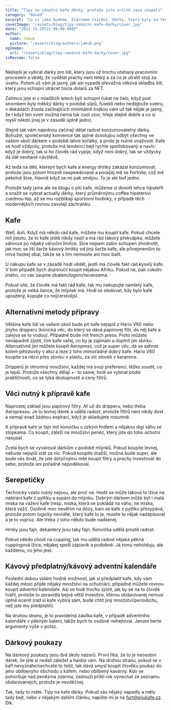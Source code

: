 ```yaml
---
title: "Tipy na vánoční kafe dárky, protože jste určitě zase zaspali"
category: "Návod"
excerpt: "Co si jako budeme. Stárneme všichni. Dárky, který byly za teenagerskejch a early-twenties let naprosto nemyslitelný, jsou teď najednou naprosto cool a hoděj se. Mám na mysli slipy, fusekle a dárky určený ke konzumaci. Kafe je na tom ale trochu líp, protože i když to je konzumovatlenej dárek, tak má pořád nádech hipsterizmu, takže na svoje early-twenties zásady můžete rezignovat jenom tak napůl. No a to je přece skvělé!"
coverImage: "/assets/blog/tipy-vanocni-kafe-darky/cover.jpg"
date: "2022-11-29T21:00:00.000Z"
author:
  name: Jakub
  picture: "/assets/blog/authors/jakub.png"
ogImage:
  url: "/assets/blog/tipy-vanocni-kafe-darky/cover.jpg"
isReview: false
---
```


Nejlepší je vybírat dárky pro lidi, který jsou už trochu utahaný pracovním procesem a věděj, že vydělat prachy neni lehký a za co je utratit stojí za úvahu. Potom už vám je jasný, jak asi vypadá převážná věková skladba lidí, který jsou schopni utrácet tisíce dolarů za NFT.

Zatimco jste si v mladších letech byli schopni ťukat na čelo, když pod stromkem byly měkký dárky v podobě slipů, fuseklí nebo nedejbože svetru, v dekádách života začínajících minimálně trojkou vám už tak nějak je jasný, že i když ten svetr možná nemá tak cool vzor, hřeje stejně dobře a co si myslí někdo jinej je v zásadě úplně jedno.

Stejně tak vám najednou začínají dělat radost konzumovatelný dárky. Bohužel, společenský konvence tak úplně dovolujou odbýt všechny ve vašem okolí dárkem v podobě lahve kořalky, a proto je nutné uvažovat. Kafe se hodí vždycky, protože má tendenci bejt rychle spotřebovaný a navíc: když je dobrý, tak si ho člověk rád vypije, když neni dobrý, tak se vždycky dá dát nevítané návštěvě.

Až teda na děti, kterejm bych kafe a energy drinky zakázal konzumovat, protože jsou potom hrozně naspeedované a porážej mě ve Fortnite, což mě pekelně štve, hlavně když se mi pak smějou. To je ale teď jedno.

Protože tady jsme ale na blogu o pití kafe, můžeme si dovolit lehce hipsteřit a snažit se vybrat actually dárky, který průměrnýmu coffee hipsterovi zvednou tep, až se mu rozblikají sportovní hodinky, v případě těch modernějších rovnou zavolají záchranku.

## Kafe

Well, duh. Když má někdo rád kafe, můžete mu koupit kafe. Pokud chcete mít jistotu, že to kafe ještě nikdy nepil a má rád takový překvápka, můžete sáhnout po nějaký vánoční limitce. Sice nejsem zatím schopen zhodnotit, jak moc se liší šarže kávový limitky od jiný šarže kafe, ale přinejmenším to mívá hezkej obal, takže se s tím nemusíte ani moc balit.

U nákupu kafe se v zásadě hodí vědět, jestli má člověk fakt rád kyselý kafe. V tom případě bych doporučil koupit nějakou Afriku. Pokud ne, pak cokoliv jiného, co vás zaujme obalem/logem/recenzema.

Pokud víte, že člověk má fakt rád kafe, tak mu nekupujte namletý kafe, protože je velká šance, že mlýnek má. Hodí se sledovat, kdy bylo kafe upražený, kupujte co nejčerstvější.

## Alternativní metody přípravy

Většina kafe lidí ve vašem okolí bude pít kafe nejspíš z Hario V60 nebo jinýho dripperu (kónická věc, do který se dává papírovej filtr, do něj kafe a zalejvá se to vodou). Případně bude mít french press. Proto můžete nenápadně zjistit, čim kafe vařej, co by je zajímalo a doplnit jim sbírku. Alternativně jim můžete koupit Aeropress, což je super věc, dá se sehnat kolem pětistovky v akci a leze z toho mimořádně dobrý kafe. Hario V60 koupíte za něco přes stovku v plastu, za víc stovek v keramice.

Dripperů je ohromný množství, každej má svoji preferenci, těžko soudit, co je lepší. Protože všechny dělají +- to samé, hodí se vybírat podle praktičnosti, co se týká dostupnosti a ceny filtrů.

## Věci nutný k přípravě kafe

Naprostej základ jsou papírový filtry. Ať už do dripperu, nebo třeba Aeropressu. Je to levnej dárek a udělá radost, protože filtrů neni nikdy dost a nemají snad žádnou expiraci, když je skladujete rozumně.

K přípravě kafe je fajn mít konvičku s úzkým hrdlem a nějakou digi váhu se stopkama. Co koupit, záleží na množství peněz, který jste do toho ochotni nasypat.

Zcela bych se vyvaroval dárkům v podobě mlýnků. Pokud koupíte levnej, nebude nejspíš stát za nic. Pokud koupíte dražší, možná bude super, ale bude vás štvát, že jste dotyčnýmu měli koupit filtry a prachy investovat do sebe, protože ani pořádně nepoděkoval.

## Serepetičky

Technicky vzato nutný nejsou, ale proč ne. Hodit se může taková ta lžíce na nabírání kafe z pytlíku a sypání do mlýnku. Dobrým dárkem může být i malá miska na vážení kafe (resp. miska, která se pokládá na váhu, ne miska, která váží). Osobně moc nevěřím na dózy, kam se kafe z pytlíku přesypává, protože potom logicky nevidíte, který kafe to je, musíte to nějak nadepisovat a je to vopruz. Ale třeba z toho někdo bude nadšenej.

Hrnky jsou fajn, dekantery jsou taky fajn. Konvička udělá prostě radost.

Pokud někdo chodí na cupping, tak mu udělá radost nějaká pěkná cuppingová lžíce, nějakej spešl zápisník a podobně. Já tomu neholduju, ale každému, co jeho jest.

## Kávový předplatný/kávový adventní kalendáře

Poslední dobou vídám hodně možností, jak si předplatit kafe, kdy vám každej měsíc přijde nějaký množství na ochutnání, případně můžete rovnou koupit adventní kalendáře. Asi se hodí trochu zjistit, jak by se na to člověk tvářil, protože to zpravidla bejvá větší investice, kterou obdarovanej nemusí úplně ocenit (rád si kafe vybírá sám, bude chtít jiný množství/periodicitu, než jste mu předplatili).

Na druhou stranu, je to pravidelná zásilka kafe, v případě adventního kalendáře v pěkným balení, takže bych to osobně nehejtoval. Jenom berte argumenty výše v potaz.

## Dárkový poukazy

Na dárkový poukazy jsou dvě školy názorů. První říká, že to je neosobní dárek, že jste si nedali záležet a hanba vám. Na druhou stranu, pokud se v kafi nevyznáte/nechcete to řešit, tak dává smysl koupit člověku poukaz do jeho oblíbenýho obchodu s kafem, nebo oblíbený kavárny. Kdo se pohoršuje nad penězma zdarma, zaslouží příští rok vynechat ze seznamu obdarovanejch, protože je nevděčnej.

Tak, tady to máte. Tipy na kafe dárky. Pokud vás nějaký napadly a měly tady bejt, nebo v nějakým dalším článku, napište mi je na [furt@pijukafe.cz](mailto:furt@pijukafe.cz). Dík.

